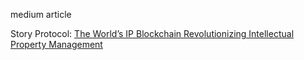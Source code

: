 medium article

Story Protocol: [The World’s IP Blockchain Revolutionizing Intellectual Property Management](https://medium.com/@grandvalley/story-protocol-the-worlds-ip-blockchain-revolutionizing-intellectual-property-management-021d4d3ab03a)
